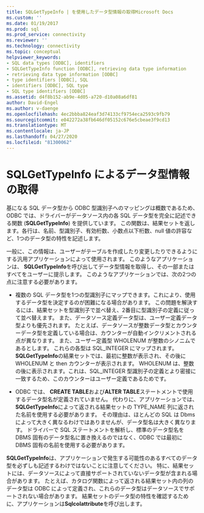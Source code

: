 ```yaml
---
title: SQLGetTypeInfo | を使用したデータ型情報の取得Microsoft Docs
ms.custom: ''
ms.date: 01/19/2017
ms.prod: sql
ms.prod_service: connectivity
ms.reviewer: ''
ms.technology: connectivity
ms.topic: conceptual
helpviewer_keywords:
- SQL data types [ODBC], identifiers
- SQLGetTypeInfo function [ODBC], retrieving data type information
- retrieving data type information [ODBC]
- type identifiers [ODBC], SQL
- identifiers [ODBC], SQL type
- SQL type identifiers [ODBC]
ms.assetid: d4f8b152-ab9e-4d05-a720-d10a08a6df81
author: David-Engel
ms.author: v-daenge
ms.openlocfilehash: 4ec2bbba824eaf3d74133cf9754eca2593c9fb79
ms.sourcegitcommit: e042272a38fb646df05152c676e5cbeae3f9cd13
ms.translationtype: MT
ms.contentlocale: ja-JP
ms.lasthandoff: 04/27/2020
ms.locfileid: "81300062"
---
```

# <a name="retrieving-data-type-information-with-sqlgettypeinfo"></a>SQLGetTypeInfo によるデータ型情報の取得
基になる SQL データ型から ODBC 型識別子へのマッピングは概数であるため、ODBC では、ドライバーがデータソース内の各 SQL データ型を完全に記述できる関数 (**SQLGetTypeInfo**) を提供しています。 この関数は、結果セットを返します。各行は、名前、型識別子、有効桁数、小数点以下桁数、null 値の許容など、1つのデータ型の特性を記述します。  
  
 一般に、この情報は、ユーザーがテーブルを作成したり変更したりできるようにする汎用アプリケーションによって使用されます。 このようなアプリケーションは、 **SQLGetTypeInfo**を呼び出してデータ型情報を取得し、その一部またはすべてをユーザーに提示します。 このようなアプリケーションでは、次の2つの点に注意する必要があります。  
  
-   複数の SQL データ型を1つの型識別子にマップできます。これにより、使用するデータ型を決定するのが困難になる場合があります。 この問題を解決するには、結果セットを型識別子で並べ替え、2番目に型識別子の定義に従って並べ替えます。 また、データソース定義データ型は、ユーザー定義データ型よりも優先されます。 たとえば、データソースが整数データ型とカウンターデータ型を定義している場合は、カウンターが自動インクリメントされる点が異なります。 また、ユーザー定義型 WHOLENUM が整数のシノニムであるとします。 これらの各型は SQL_INTEGER にマップされます。 **SQLGetTypeInfo**の結果セットでは、最初に整数が表示され、その後に WHOLENUM と then カウンターが表示されます。 WHOLENUM は、整数の後に表示されます。これは、SQL_INTEGER 型識別子の定義とより密接に一致するため、このカウンターはユーザー定義であるためです。  
  
-   ODBC では、 **CREATE TABLE**および**ALTER TABLE**ステートメントで使用するデータ型名が定義されていません。 代わりに、アプリケーションでは、 **SQLGetTypeInfo**によって返される結果セットの TYPE_NAME 列に返された名前を使用する必要があります。 その理由は、ほとんどの SQL は Dbms によって大きく異なるわけではありませんが、データ型名は大きく異なります。 ドライバーで SQL ステートメントを解析し、標準のデータ型名を DBMS 固有のデータ型名に置き換えるのではなく、ODBC では最初に DBMS 固有の名前を使用する必要があります。  
  
 **SQLGetTypeInfo**は、アプリケーションで発生する可能性のあるすべてのデータ型を必ずしも記述するわけではないことに注意してください。 特に、結果セットには、データソースによって直接サポートされていないデータ型が含まれる場合があります。 たとえば、カタログ関数によって返される結果セット内の列のデータ型は ODBC によって定義され、これらのデータ型はデータソースでサポートされない場合があります。 結果セットのデータ型の特性を確認するために、アプリケーションは**Sqlcolattribute**を呼び出します。
